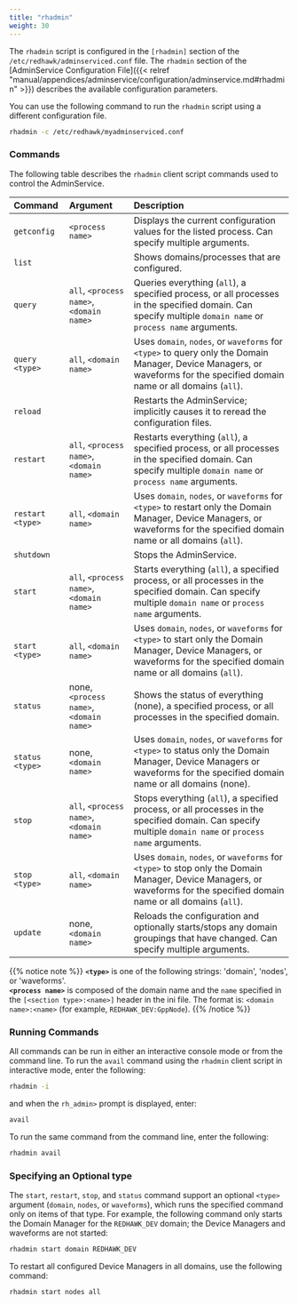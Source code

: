 ```yaml
---
title: "rhadmin"
weight: 30
---
```


The `rhadmin` script is configured in the `[rhadmin]` section of the `/etc/redhawk/adminserviced.conf` file. The `rhadmin` section of the [AdminService Configuration File]({{< relref "manual/appendices/adminservice/configuration/adminservice.md#rhadmin" >}}) describes the available configuration parameters.

You can use the following command to run the `rhadmin` script using a different configuration file.
```sh
rhadmin -c /etc/redhawk/myadminserviced.conf
```

### Commands

The following table describes the `rhadmin` client script commands used to control the AdminService.

| **Command**      | **Argument**                             | **Description**                                                                                                |
| :--------------- | :--------------------------------------- |:-------------------------------------------------------------------------------------------------------------- |
| `getconfig`      | `<process name>`                         | Displays the current configuration values for the listed process. Can specify multiple arguments.              |
| `list`           |                                          | Shows domains/processes that are configured.                                                                   |
| `query`          | `all`, `<process name>`, `<domain name>` | Queries everything (`all`), a specified process, or all processes in the specified domain. Can specify multiple `domain name` or `process name` arguments.                  |
| `query <type>`   | `all`, `<domain name>`                   | Uses `domain`, `nodes`, or `waveforms` for `<type>` to query only the Domain Manager, Device Managers, or waveforms for the specified domain name or all domains (`all`).   |
| `reload`         |                                          | Restarts the AdminService; implicitly causes it to reread the configuration files.                             |
| `restart`        | `all`, `<process name>`, `<domain name>` | Restarts everything (`all`), a specified process, or all processes in the specified domain. Can specify multiple `domain name` or `process name` arguments.                 |
| `restart <type>` | `all`, `<domain name>`                   | Uses `domain`, `nodes`, or `waveforms` for `<type>` to restart only the Domain Manager, Device Managers, or waveforms for the specified domain name or all domains (`all`). |
| `shutdown`       |                                          | Stops the AdminService.                                                                                        |
| `start`          | `all`, `<process name>`, `<domain name>` | Starts everything (`all`), a specified process, or all processes in the specified domain. Can specify multiple `domain name` or `process name` arguments.                   |
| `start <type>`   | `all`, `<domain name>`                   | Uses `domain`, `nodes`, or `waveforms` for `<type>` to start only the Domain Manager, Device Managers, or waveforms for the specified domain name or all domains (`all`).   |
| `status`         | none, `<process name>`, `<domain name>`  | Shows the status of everything (none), a specified process, or all processes in the specified domain.          |
| `status <type>`  | none, `<domain name>`                    | Uses `domain`, `nodes`, or `waveforms` for `<type>` to status only the Domain Manager, Device Managers or waveforms for the specified domain name or all domains (none).    |
| `stop`           | `all`, `<process name>`, `<domain name>` | Stops everything (`all`), a specified process, or all processes in the specified domain. Can specify multiple `domain name` or `process name` arguments.                    |
| `stop <type>`    | `all`, `<domain name>`                   | Uses `domain`, `nodes`, or `waveforms` for `<type>` to stop only the Domain Manager, Device Managers, or waveforms for the specified domain name or all domains (`all`).    |
| `update`         | none, `<domain name>`                    | Reloads the configuration and optionally starts/stops any domain groupings that have changed. Can specify multiple arguments. |

{{% notice note %}}
**`<type>`** is one of the following strings: 'domain', 'nodes', or 'waveforms'.  
**`<process name>`** is composed of the domain name and the `name` specified in the `[<section type>:<name>]` header in the ini file. The format is: `<domain name>:<name>` (for example, `REDHAWK_DEV:GppNode`).
{{% /notice %}}

### Running Commands
All commands can be run in either an interactive console mode or from the command line. To run the `avail` command using the `rhadmin` client script in interactive mode, enter the following:
```sh
rhadmin -i
```
and when the `rh_admin>` prompt is displayed, enter:
```sh
avail
```

To run the same command from the command line, enter the following:
```sh
rhadmin avail
```

### Specifying an Optional type
The `start`, `restart`, `stop`, and `status` command support an optional `<type>` argument (`domain`, `nodes`, or `waveforms`), which runs the specified command only on items of that type. For example, the following command only starts the Domain Manager for the `REDHAWK_DEV` domain; the Device Managers and waveforms are not started:
```sh
rhadmin start domain REDHAWK_DEV
```
To restart all configured Device Managers in all domains, use the following command:
```sh
rhadmin start nodes all
```

